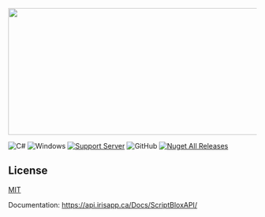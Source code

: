 <img src="https://i.imgur.com/GNl1rmF.png" width="555" height="258">

![C#](https://img.shields.io/badge/c%23-%23239120.svg?style=for-the-badge&logo=c-sharp&logoColor=white) ![Windows](https://img.shields.io/badge/Windows-0078D6?style=for-the-badge&logo=windows&logoColor=white) [![Support Server](https://img.shields.io/discord/477201632204161025.svg?label=Discord&logo=Discord&colorB=7289da&style=for-t-he-badge)](https://discord.gg/7mJaZC5) ![GitHub](https://img.shields.io/github/license/IrisV3rm/iOverlay?style=for-the-badge) [![Nuget All Releases](/nuget/dt/:packageNameScriptBloxAPI/total?style=for-the-badge)](https://img.shields.io/nuget/dt/ScriptBloxAPI?label=Nuget%20Downloads&style=for-the-badge)

## License

[MIT](https://choosealicense.com/licenses/mit)

Documentation: https://api.irisapp.ca/Docs/ScriptBloxAPI/
